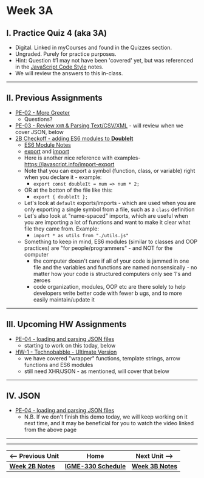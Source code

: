 # Week 3A

## I. Practice Quiz 4 (aka 3A)
- Digital.  Linked in myCourses and found in the Quizzes section.
- Ungraded.  Purely for practice purposes.
- Hint: Question #1 may not have been 'covered' yet, but was referenced in the [JavaScript Code Style](../notes/code-style-intro.md) notes.
- We will review the answers to this in-class.

<hr>

## II. Previous Assignments
- [PE-02 - More Greeter](../pe/pe-02.md)
  - Questions?
- [PE-03 - Review `XHR` & Parsing Text/CSV/XML](../pe/pe-03.md) - will review when we cover JSON, below
- [2B Checkoff - adding ES6 modules to **DoubleIt**](./02B.md#vi-2b-checkoff)
  - [ES6 Module Notes](https://github.com/tonethar/IGME-330-Master/blob/master/notes/ES6-module-pattern-2225.md)
  - [export](https://developer.mozilla.org/en-US/docs/Web/JavaScript/Reference/Statements/export) and [import](https://developer.mozilla.org/en-US/docs/Web/JavaScript/Reference/Statements/import)
  - Here is another nice reference with examples- https://javascript.info/import-export
  - Note that you can export a symbol (function, class, or variable) right when you declare it - example:
    - `export const doubleIt = num => num * 2;`
  - OR at the botton of the file like this:
    - `export { doubleIt };`
  - Let's look at `default` exports/imports - which are used when you are only exporting a single symbol from a file, such as a `class` definition
  - Let's also look at "name-spaced" imports, which are useful when you are importing a lot of functions and want to make it clear what file they came from. Example:
    - `import * as utils from "./utils.js"`
  - Something to keep in mind, ES6 modules (similar to classes and OOP practices) are "for people/programmers" - and NOT for the computer
    - the computer doesn't care if all of your code is jammed in one file and the variables and functions are named nonsensically - no matter how your code is structured computers only see 1's and zeroes
    - code organization, modules, OOP etc are there solely to help developers write better code with fewer b ugs, and to more easily maintain/update it
    
<hr>

## III. Upcoming HW Assignments
- [PE-04 - loading and parsing JSON files](../pe/pe-04.md)
  - starting to work on this today, below
- [HW-1 - Technobabble - Ultimate Version](../hw/hw-1.md)
  - we have covered "wrapper" functions, template strings, arrow functions and ES6 modules
  - still need XHR/JSON - as mentioned, will cover that below


<hr>

## IV. JSON
- [PE-04 - loading and parsing JSON files](../pe/pe-04.md)
  - N.B. If we don't finish this demo today, we will keep working on it next time, and it may be beneficial for you to watch the video linked from the above page

<hr><hr>


| <-- Previous Unit | Home | Next Unit -->
| --- | --- | --- 
|  [**Week 2B Notes**](./02B.md)  |  [**IGME-330 Schedule**](../schedule.md) | [**Week 3B Notes**](./03B.md)
